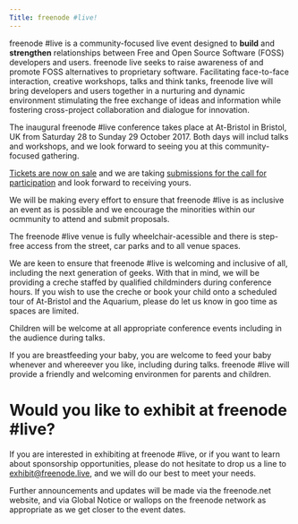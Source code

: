 ```yaml
---
Title: freenode #live!
---
```

freenode #live is a community-focused live event designed to **build** and **strengthen** relationships between Free and Open Source Software (FOSS) developers and users. freenode live seeks to raise awareness of and promote FOSS alternatives to proprietary software. Facilitating face-to-face interaction, creative workshops, talks and think tanks, freenode live will bring developers and users together in a nurturing and dynamic environment stimulating the free exchange of ideas and information while fostering cross-project collaboration and dialogue for innovation. 

The inaugural freenode #live conference takes place at At-Bristol in Bristol, UK from Saturday 28 to Sunday 29 October 2017. Both days will includ talks and workshops, and we look forward to seeing you at this community-focused gathering.

[Tickets are now on sale](https://freenode.live/conference/fn-live17/register/new) and we are taking [submissions for the call for participation](https://freenode.live/conference/fn-live17/program/proposal/new) and look forward to receiving yours.

We will be making every effort to ensure that freenode #live is as inclusive an event as is possible and we encourage the minorities within our ocmmunity to attend and submit proposals.

The freenode #live venue is fully wheelchair-acessible and there is step-free access from the street, car parks and to all venue spaces.

We are keen to ensure that freenode #live is welcoming and inclusive of all, including the next generation of geeks. With that in mind, we will be providing a creche staffed by qualified childminders during conference hours. If you wish to use the creche or book your child onto a scheduled tour of At-Bristol and the Aquarium, please do let us know in goo time as spaces are limited.

Children will be welcome at all appropriate conference events including in the audience during talks.

If you are breastfeeding your baby, you are welcome to feed your baby whenever and whereever you like, including during talks. freenode #live will provide a friendly and welcoming environmen for parents and children.

# Would you like to exhibit at freenode #live?

If you are interested in exhibiting at freenode #live, or if you want to learn about sponsorship opportunities, please do not hesitate to drop us a line to exhibit@freenode.live, and we will do our best to meet your needs.

Further announcements and updates will be made via the freenode.net website, and via Global Notice or wallops on the freenode network as appropriate as we get closer to the event dates.
